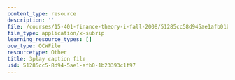 ```yaml
---
content_type: resource
description: ''
file: /courses/15-401-finance-theory-i-fall-2008/51285cc58d945ae1afb01b23393c1f97_tL7Lcl90Sc0.vtt
file_type: application/x-subrip
learning_resource_types: []
ocw_type: OCWFile
resourcetype: Other
title: 3play caption file
uid: 51285cc5-8d94-5ae1-afb0-1b23393c1f97
---
```


